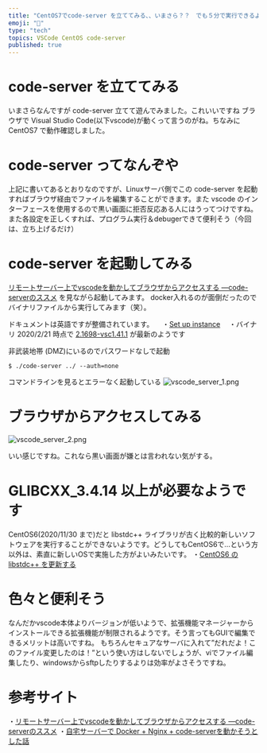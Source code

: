 ```yaml
---
title: "CentOS7でcode-server を立ててみる、、いまさら？？　でも５分で実行できるよ"
emoji: "📝"
type: "tech"
topics: VSCode CentOS code-server
published: true
---
```


# code-server を立ててみる
いまさらなんですが code-server 立てて遊んでみました。これいいですね ブラウザで Visual Studio Code(以下vscode)が動くって言うのがね。ちなみに CentOS7 で動作確認しました。

# code-server ってなんぞや
上記に書いてあるとおりなのですが、Linuxサーバ側でこの code-server を起動すればブラウザ経由でファイルを編集することができます。また vscode のインターフェースを使用するので黒い画面に拒否反応ある人にはうってつけですね。
また各設定を正しくすれば、プログラム実行＆debugerできて便利そう（今回は、立ち上げるだけ）

# code-server を起動してみる
[リモートサーバー上でvscodeを動かしてブラウザからアクセスする ―code-serverのススメ](https://qiita.com/canonrock16/items/b043a996fe1175298207) を見ながら起動してみます。
docker入れるのが面倒だったのでバイナリファイルから実行してみます（笑）。

ドキュメントは英語ですが整備されています。
　・[Set up instance](https://github.com/cdr/code-server/blob/master/doc/deploy.md)
　・バイナリ 2020/2/21 時点で [2.1698-vsc1.41.1](https://github.com/cdr/code-server/releases) が最新のようです

非武装地帯 (DMZ)にいるのでパスワードなしで起動

```text
$ ./code-server ../ --auth=none
```

コマンドラインを見るとエラーなく起動している
![vscode_server_1.png](https://qiita-image-store.s3.ap-northeast-1.amazonaws.com/0/44540/45b59958-c33b-d291-5026-8b41b5e18416.png)


# ブラウザからアクセスしてみる
![vscode_server_2.png](https://qiita-image-store.s3.ap-northeast-1.amazonaws.com/0/44540/ba9c13fd-85a9-2e7e-ae5e-e3858ae6d374.png)


いい感じですね。これなら黒い画面が嫌とは言われない気がする。

# GLIBCXX_3.4.14 以上が必要なようです
CentOS6(2020/11/30 まで)だと libstdc++ ライブラリが古く比較的新しいソフトウェアを実行することができないようです。どうしてもCentOS6で…という方以外は、素直に新しいOSで実施した方がよいみたいです。
・[CentOS6 の libstdc++ を更新する](https://www.saintsouth.net/blog/update-libstdcpp-on-centos6/)

# 色々と便利そう
なんだかvscode本体よりバージョンが低いようで、拡張機能マネージャーからインストールできる拡張機能が制限されるようです。そう言ってもGUIで編集できるメリットは高いですね。
もちろんセキュアなサーバに入れて”だれだよ！このファイル変更したのは！”という使い方はしないでしょうが、viでファイル編集したり、windowsからsftpしたりするよりは効率がよさそうですね。

# 参考サイト
・[リモートサーバー上でvscodeを動かしてブラウザからアクセスする ―code-serverのススメ](https://qiita.com/canonrock16/items/b043a996fe1175298207) 
・[自宅サーバーで Docker + Nginx + code-serverを動かそうとした話](https://qiita.com/sskmy1024y/items/8f098f7faa36fc34608c)




